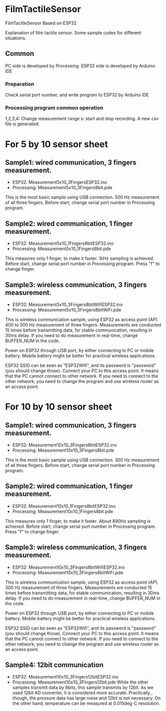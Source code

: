 # FilmTactileSensor
FilmTactileSensor Based on ESP32

Explanation of film tactile sensor. Some sample codes for different situations.

## Common
PC side is developed by Processing.
ESP32 side is developed by Arduino IDE

### Preparation
Check serial port number, and write program to ESP32 by Arduino IDE

### Processing program common operation 
1,2,3,4: Change measurement range
s: start and stop recording. A new csv file is generated.

# For 5 by 10 sensor sheet
## Sample1: wired communication, 3 fingers measurement.
- ESP32: Measurement5x10_3FingersESP32.ino
- Processing: Measurement5x10_3Fingers8bit.pde

This is the most basic sample using USB connection. 500 Hz measurement of all three fingers.
Before start, change serial port number in Processing program.

## Sample2: wired communication, 1 finger measurement.
- ESP32: Measurement5x10_1Fingers8bitESP32.ino
- Processing: Measurement5x10_1Fingers8bit.pde

This measures only 1 finger, to make it faster. 1kHz sampling is achieved.
Before start, change serial port number in Processing program.
Press "f" to change finger.

## Sample3: wireless communication, 3 fingers measurement.

- ESP32: Measurement5x10_3Fingers8bitWifiESP32.ino
- Processing: Measurement5x10_3Fingers8bitWiFi.pde

This is wireless communication sample, using ESP32 as access point (AP). 400 to 500 Hz measurement of three fingers.
Measurements are conducted 15 times before transmitting data, for stable communication, resulting in 30ms delay.
If you need to do measurement in real-time, change BUFFER_NUM in the code.

Power on ESP32 through USB port, by either connecting to PC or mobile battery.
Mobile battery might be better for practical wireless applications.

ESP32 SSID can be seen as "ESP32Wifi", and its password is "password" (you should change those).
Connect your PC to this access point. It means that the PC cannot connect to other network.
If you need to connect to the other network, you need to change the program and use wireless router as an access point.

# For 10 by 10 sensor sheet
## Sample1: wired communication, 3 fingers measurement.
- ESP32: Measurement10x10_3Fingers8bitESP32.ino
- Processing: Measurement10x10_3Fingers8bit.pde

This is the most basic sample using USB connection. 300 Hz measurement of all three fingers.
Before start, change serial port number in Processing program.

## Sample2: wired communication, 1 finger measurement.
- ESP32: Measurement10x10_1Fingers8bitESP32.ino
- Processing: Measurement10x10_1Fingers8bit.pde

This measures only 1 finger, to make it faster. About 890Hz sampling is achieved.
Before start, change serial port number in Processing program.
Press "f" to change finger.

## Sample3: wireless communication, 3 fingers measurement.

- ESP32: Measurement10x10_3Fingers8bitWifiESP32.ino
- Processing: Measurement10x10_3Fingers8bitWiFi.pde

This is wireless communication sample, using ESP32 as access point (AP). 300 Hz measurement of three fingers.
Measurements are conducted 15 times before transmitting data, for stable communication, resulting in 30ms delay.
If you need to do measurement in real-time, change BUFFER_NUM in the code.

Power on ESP32 through USB port, by either connecting to PC or mobile battery.
Mobile battery might be better for practical wireless applications.

ESP32 SSID can be seen as "ESP32Wifi", and its password is "password" (you should change those).
Connect your PC to this access point. It means that the PC cannot connect to other network.
If you need to connect to the other network, you need to change the program and use wireless router as an access point.

## Sample4: 12bit communication
- ESP32: Measurement10x10_3Fingers12bitESP32.ino
- Processing: Measurement10x10_3Fingers12bit.pde
While the other samples transmit data by 8bits, this sample transmits by 12bit. As we used 12bit AD converter, it is considered more accurate. 
Practically , though, the pressure data has large noise and 12bit is not necessary. On the other hand, temperature can be measured at 0.015deg-C resolution.
